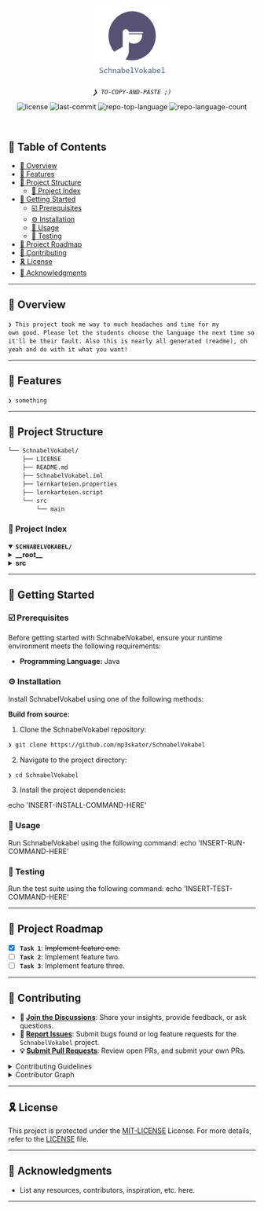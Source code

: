 <p align="center">
    <img src="https://github.com/mp3skater/SchnabelVokabel/blob/5da56497b39d6c66102fb257d4abf550f60ea91d/src/main/java/net/mp3skater/schnabelvokabel/view/icons/logo.png" align="center" width="30%">
</p>
<p align="center">
	<em><code>❯ TO-COPY-AND-PASTE ;)</code></em>
</p>
<p align="center">
	<img src="https://img.shields.io/github/license/mp3skater/SchnabelVokabel?style=default&logo=opensourceinitiative&logoColor=white&color=0080ff" alt="license">
	<img src="https://img.shields.io/github/last-commit/mp3skater/SchnabelVokabel?style=default&logo=git&logoColor=white&color=0080ff" alt="last-commit">
	<img src="https://img.shields.io/github/languages/top/mp3skater/SchnabelVokabel?style=default&color=0080ff" alt="repo-top-language">
	<img src="https://img.shields.io/github/languages/count/mp3skater/SchnabelVokabel?style=default&color=0080ff" alt="repo-language-count">
</p>
<p align="center"><!-- default option, no dependency badges. -->
</p>
<p align="center">
	<!-- default option, no dependency badges. -->
</p>
<br>

## 🔗 Table of Contents

- [📍 Overview](#-overview)
- [👾 Features](#-features)
- [📁 Project Structure](#-project-structure)
  - [📂 Project Index](#-project-index)
- [🚀 Getting Started](#-getting-started)
  - [☑️ Prerequisites](#-prerequisites)
  - [⚙️ Installation](#-installation)
  - [🤖 Usage](#🤖-usage)
  - [🧪 Testing](#🧪-testing)
- [📌 Project Roadmap](#-project-roadmap)
- [🔰 Contributing](#-contributing)
- [🎗 License](#-license)
- [🙌 Acknowledgments](#-acknowledgments)

---

## 📍 Overview

<code>❯ This project took me way to much headaches and time for my own good. Please let the students choose the language the next time so it'll be their fault. Also this is nearly all generated (readme), oh yeah and do with it what you want!</code>

---

## 👾 Features

<code>❯ something</code>

---

## 📁 Project Structure

```sh
└── SchnabelVokabel/
    ├── LICENSE
    ├── README.md
    ├── SchnabelVokabel.iml
    ├── lernkarteien.properties
    ├── lernkarteien.script
    └── src
        └── main
```


### 📂 Project Index
<details open>
	<summary><b><code>SCHNABELVOKABEL/</code></b></summary>
	<details> <!-- __root__ Submodule -->
		<summary><b>__root__</b></summary>
		<blockquote>
			<table>
			<tr>
				<td><b><a href='https://github.com/mp3skater/SchnabelVokabel/blob/master/lernkarteien.script'>lernkarteien.script</a></b></td>
				<td><code>❯ REPLACE-ME</code></td>
			</tr>
			</table>
		</blockquote>
	</details>
	<details> <!-- src Submodule -->
		<summary><b>src</b></summary>
		<blockquote>
			<details>
				<summary><b>main</b></summary>
				<blockquote>
					<details>
						<summary><b>java</b></summary>
						<blockquote>
							<details>
								<summary><b>net</b></summary>
								<blockquote>
									<details>
										<summary><b>mp3skater</b></summary>
										<blockquote>
											<details>
												<summary><b>schnabelvokabel</b></summary>
												<blockquote>
													<table>
													<tr>
														<td><b><a href='https://github.com/mp3skater/SchnabelVokabel/blob/master/src/main/java/net/mp3skater/schnabelvokabel/Main.java'>Main.java</a></b></td>
														<td><code>❯ REPLACE-ME</code></td>
													</tr>
													</table>
													<details>
														<summary><b>model</b></summary>
														<blockquote>
															<table>
															<tr>
																<td><b><a href='https://github.com/mp3skater/SchnabelVokabel/blob/master/src/main/java/net/mp3skater/schnabelvokabel/model/AppState.java'>AppState.java</a></b></td>
																<td><code>❯ REPLACE-ME</code></td>
															</tr>
															</table>
															<details>
																<summary><b>RohdateienJava</b></summary>
																<blockquote>
																	<details>
																		<summary><b>RohdateienJava</b></summary>
																		<blockquote>
																			<details>
																				<summary><b>Rohdateien</b></summary>
																				<blockquote>
																					<details>
																						<summary><b>src</b></summary>
																						<blockquote>
																							<details>
																								<summary><b>net</b></summary>
																								<blockquote>
																									<details>
																										<summary><b>tfobz</b></summary>
																										<blockquote>
																											<details>
																												<summary><b>vokabeltrainer</b></summary>
																												<blockquote>
																													<details>
																														<summary><b>model</b></summary>
																														<blockquote>
																															<table>
																															<tr>
																																<td><b><a href='https://github.com/mp3skater/SchnabelVokabel/blob/master/src/main/java/net/mp3skater/schnabelvokabel/model/RohdateienJava/RohdateienJava/Rohdateien/src/net/tfobz/vokabeltrainer/model/VokabeltrainerDB.java'>VokabeltrainerDB.java</a></b></td>
																																<td><code>❯ REPLACE-ME</code></td>
																															</tr>
																															<tr>
																																<td><b><a href='https://github.com/mp3skater/SchnabelVokabel/blob/master/src/main/java/net/mp3skater/schnabelvokabel/model/RohdateienJava/RohdateienJava/Rohdateien/src/net/tfobz/vokabeltrainer/model/Fach.java'>Fach.java</a></b></td>
																																<td><code>❯ REPLACE-ME</code></td>
																															</tr>
																															<tr>
																																<td><b><a href='https://github.com/mp3skater/SchnabelVokabel/blob/master/src/main/java/net/mp3skater/schnabelvokabel/model/RohdateienJava/RohdateienJava/Rohdateien/src/net/tfobz/vokabeltrainer/model/Lernkartei.java'>Lernkartei.java</a></b></td>
																																<td><code>❯ REPLACE-ME</code></td>
																															</tr>
																															<tr>
																																<td><b><a href='https://github.com/mp3skater/SchnabelVokabel/blob/master/src/main/java/net/mp3skater/schnabelvokabel/model/RohdateienJava/RohdateienJava/Rohdateien/src/net/tfobz/vokabeltrainer/model/Karte.java'>Karte.java</a></b></td>
																																<td><code>❯ REPLACE-ME</code></td>
																															</tr>
																															<tr>
																																<td><b><a href='https://github.com/mp3skater/SchnabelVokabel/blob/master/src/main/java/net/mp3skater/schnabelvokabel/model/RohdateienJava/RohdateienJava/Rohdateien/src/net/tfobz/vokabeltrainer/model/TestHsqlDB.java'>TestHsqlDB.java</a></b></td>
																																<td><code>❯ REPLACE-ME</code></td>
																															</tr>
																															</table>
																														</blockquote>
																													</details>
																												</blockquote>
																											</details>
																										</blockquote>
																									</details>
																								</blockquote>
																							</details>
																						</blockquote>
																					</details>
																				</blockquote>
																			</details>
																		</blockquote>
																	</details>
																</blockquote>
															</details>
														</blockquote>
													</details>
													<details>
														<summary><b>view</b></summary>
														<blockquote>
															<details>
																<summary><b>elements</b></summary>
																<blockquote>
																	<table>
																	<tr>
																		<td><b><a href='https://github.com/mp3skater/SchnabelVokabel/blob/master/src/main/java/net/mp3skater/schnabelvokabel/view/elements/BaseFont.java'>BaseFont.java</a></b></td>
																		<td><code>❯ REPLACE-ME</code></td>
																	</tr>
																	<tr>
																		<td><b><a href='https://github.com/mp3skater/SchnabelVokabel/blob/master/src/main/java/net/mp3skater/schnabelvokabel/view/elements/FachShow.java'>FachShow.java</a></b></td>
																		<td><code>❯ REPLACE-ME</code></td>
																	</tr>
																	<tr>
																		<td><b><a href='https://github.com/mp3skater/SchnabelVokabel/blob/master/src/main/java/net/mp3skater/schnabelvokabel/view/elements/DisabledBaseButton.java'>DisabledBaseButton.java</a></b></td>
																		<td><code>❯ REPLACE-ME</code></td>
																	</tr>
																	<tr>
																		<td><b><a href='https://github.com/mp3skater/SchnabelVokabel/blob/master/src/main/java/net/mp3skater/schnabelvokabel/view/elements/DictionaryButton.java'>DictionaryButton.java</a></b></td>
																		<td><code>❯ REPLACE-ME</code></td>
																	</tr>
																	<tr>
																		<td><b><a href='https://github.com/mp3skater/SchnabelVokabel/blob/master/src/main/java/net/mp3skater/schnabelvokabel/view/elements/UpdateButton.java'>UpdateButton.java</a></b></td>
																		<td><code>❯ REPLACE-ME</code></td>
																	</tr>
																	<tr>
																		<td><b><a href='https://github.com/mp3skater/SchnabelVokabel/blob/master/src/main/java/net/mp3skater/schnabelvokabel/view/elements/BaseCheckBox.java'>BaseCheckBox.java</a></b></td>
																		<td><code>❯ REPLACE-ME</code></td>
																	</tr>
																	<tr>
																		<td><b><a href='https://github.com/mp3skater/SchnabelVokabel/blob/master/src/main/java/net/mp3skater/schnabelvokabel/view/elements/BaseButtonHover.java'>BaseButtonHover.java</a></b></td>
																		<td><code>❯ REPLACE-ME</code></td>
																	</tr>
																	<tr>
																		<td><b><a href='https://github.com/mp3skater/SchnabelVokabel/blob/master/src/main/java/net/mp3skater/schnabelvokabel/view/elements/DeleteDictionaryButton.java'>DeleteDictionaryButton.java</a></b></td>
																		<td><code>❯ REPLACE-ME</code></td>
																	</tr>
																	<tr>
																		<td><b><a href='https://github.com/mp3skater/SchnabelVokabel/blob/master/src/main/java/net/mp3skater/schnabelvokabel/view/elements/Colors.java'>Colors.java</a></b></td>
																		<td><code>❯ REPLACE-ME</code></td>
																	</tr>
																	<tr>
																		<td><b><a href='https://github.com/mp3skater/SchnabelVokabel/blob/master/src/main/java/net/mp3skater/schnabelvokabel/view/elements/BaseButton.java'>BaseButton.java</a></b></td>
																		<td><code>❯ REPLACE-ME</code></td>
																	</tr>
																	<tr>
																		<td><b><a href='https://github.com/mp3skater/SchnabelVokabel/blob/master/src/main/java/net/mp3skater/schnabelvokabel/view/elements/BackButton.java'>BackButton.java</a></b></td>
																		<td><code>❯ REPLACE-ME</code></td>
																	</tr>
																	<tr>
																		<td><b><a href='https://github.com/mp3skater/SchnabelVokabel/blob/master/src/main/java/net/mp3skater/schnabelvokabel/view/elements/FaecherButton.java'>FaecherButton.java</a></b></td>
																		<td><code>❯ REPLACE-ME</code></td>
																	</tr>
																	</table>
																</blockquote>
															</details>
															<details>
																<summary><b>panels</b></summary>
																<blockquote>
																	<table>
																	<tr>
																		<td><b><a href='https://github.com/mp3skater/SchnabelVokabel/blob/master/src/main/java/net/mp3skater/schnabelvokabel/view/panels/DeleteKarteiPanel.java'>DeleteKarteiPanel.java</a></b></td>
																		<td><code>❯ REPLACE-ME</code></td>
																	</tr>
																	<tr>
																		<td><b><a href='https://github.com/mp3skater/SchnabelVokabel/blob/master/src/main/java/net/mp3skater/schnabelvokabel/view/panels/ImportPanel.java'>ImportPanel.java</a></b></td>
																		<td><code>❯ REPLACE-ME</code></td>
																	</tr>
																	<tr>
																		<td><b><a href='https://github.com/mp3skater/SchnabelVokabel/blob/master/src/main/java/net/mp3skater/schnabelvokabel/view/panels/SettingsPanel.java'>SettingsPanel.java</a></b></td>
																		<td><code>❯ REPLACE-ME</code></td>
																	</tr>
																	<tr>
																		<td><b><a href='https://github.com/mp3skater/SchnabelVokabel/blob/master/src/main/java/net/mp3skater/schnabelvokabel/view/panels/EditPanel.java'>EditPanel.java</a></b></td>
																		<td><code>❯ REPLACE-ME</code></td>
																	</tr>
																	<tr>
																		<td><b><a href='https://github.com/mp3skater/SchnabelVokabel/blob/master/src/main/java/net/mp3skater/schnabelvokabel/view/panels/Updatable.java'>Updatable.java</a></b></td>
																		<td><code>❯ REPLACE-ME</code></td>
																	</tr>
																	<tr>
																		<td><b><a href='https://github.com/mp3skater/SchnabelVokabel/blob/master/src/main/java/net/mp3skater/schnabelvokabel/view/panels/NavigationController.java'>NavigationController.java</a></b></td>
																		<td><code>❯ REPLACE-ME</code></td>
																	</tr>
																	<tr>
																		<td><b><a href='https://github.com/mp3skater/SchnabelVokabel/blob/master/src/main/java/net/mp3skater/schnabelvokabel/view/panels/LoadPanel.java'>LoadPanel.java</a></b></td>
																		<td><code>❯ REPLACE-ME</code></td>
																	</tr>
																	<tr>
																		<td><b><a href='https://github.com/mp3skater/SchnabelVokabel/blob/master/src/main/java/net/mp3skater/schnabelvokabel/view/panels/FaecherPanel.java'>FaecherPanel.java</a></b></td>
																		<td><code>❯ REPLACE-ME</code></td>
																	</tr>
																	<tr>
																		<td><b><a href='https://github.com/mp3skater/SchnabelVokabel/blob/master/src/main/java/net/mp3skater/schnabelvokabel/view/panels/BasePanel.java'>BasePanel.java</a></b></td>
																		<td><code>❯ REPLACE-ME</code></td>
																	</tr>
																	<tr>
																		<td><b><a href='https://github.com/mp3skater/SchnabelVokabel/blob/master/src/main/java/net/mp3skater/schnabelvokabel/view/panels/TrainingModePanel.java'>TrainingModePanel.java</a></b></td>
																		<td><code>❯ REPLACE-ME</code></td>
																	</tr>
																	<tr>
																		<td><b><a href='https://github.com/mp3skater/SchnabelVokabel/blob/master/src/main/java/net/mp3skater/schnabelvokabel/view/panels/ExportScreenPanel.java'>ExportScreenPanel.java</a></b></td>
																		<td><code>❯ REPLACE-ME</code></td>
																	</tr>
																	<tr>
																		<td><b><a href='https://github.com/mp3skater/SchnabelVokabel/blob/master/src/main/java/net/mp3skater/schnabelvokabel/view/panels/NewKarteiPanel.java'>NewKarteiPanel.java</a></b></td>
																		<td><code>❯ REPLACE-ME</code></td>
																	</tr>
																	<tr>
																		<td><b><a href='https://github.com/mp3skater/SchnabelVokabel/blob/master/src/main/java/net/mp3skater/schnabelvokabel/view/panels/TrainMenuPanel.java'>TrainMenuPanel.java</a></b></td>
																		<td><code>❯ REPLACE-ME</code></td>
																	</tr>
																	<tr>
																		<td><b><a href='https://github.com/mp3skater/SchnabelVokabel/blob/master/src/main/java/net/mp3skater/schnabelvokabel/view/panels/MainMenuPanel.java'>MainMenuPanel.java</a></b></td>
																		<td><code>❯ REPLACE-ME</code></td>
																	</tr>
																	</table>
																	<details>
																		<summary><b>excluded</b></summary>
																		<blockquote>
																			<table>
																			<tr>
																				<td><b><a href='https://github.com/mp3skater/SchnabelVokabel/blob/master/src/main/java/net/mp3skater/schnabelvokabel/view/panels/excluded/ChooseDictionaryPanel.java'>ChooseDictionaryPanel.java</a></b></td>
																				<td><code>❯ REPLACE-ME</code></td>
																			</tr>
																			<tr>
																				<td><b><a href='https://github.com/mp3skater/SchnabelVokabel/blob/master/src/main/java/net/mp3skater/schnabelvokabel/view/panels/excluded/NewDictionaryPanel.java'>NewDictionaryPanel.java</a></b></td>
																				<td><code>❯ REPLACE-ME</code></td>
																			</tr>
																			<tr>
																				<td><b><a href='https://github.com/mp3skater/SchnabelVokabel/blob/master/src/main/java/net/mp3skater/schnabelvokabel/view/panels/excluded/WordManagementPanel.java'>WordManagementPanel.java</a></b></td>
																				<td><code>❯ REPLACE-ME</code></td>
																			</tr>
																			</table>
																		</blockquote>
																	</details>
																</blockquote>
															</details>
														</blockquote>
													</details>
												</blockquote>
											</details>
										</blockquote>
									</details>
								</blockquote>
							</details>
						</blockquote>
					</details>
				</blockquote>
			</details>
		</blockquote>
	</details>
</details>

---
## 🚀 Getting Started

### ☑️ Prerequisites

Before getting started with SchnabelVokabel, ensure your runtime environment meets the following requirements:

- **Programming Language:** Java


### ⚙️ Installation

Install SchnabelVokabel using one of the following methods:

**Build from source:**

1. Clone the SchnabelVokabel repository:
```sh
❯ git clone https://github.com/mp3skater/SchnabelVokabel
```

2. Navigate to the project directory:
```sh
❯ cd SchnabelVokabel
```

3. Install the project dependencies:

echo 'INSERT-INSTALL-COMMAND-HERE'



### 🤖 Usage
Run SchnabelVokabel using the following command:
echo 'INSERT-RUN-COMMAND-HERE'

### 🧪 Testing
Run the test suite using the following command:
echo 'INSERT-TEST-COMMAND-HERE'

---
## 📌 Project Roadmap

- [X] **`Task 1`**: <strike>Implement feature one.</strike>
- [ ] **`Task 2`**: Implement feature two.
- [ ] **`Task 3`**: Implement feature three.

---

## 🔰 Contributing

- **💬 [Join the Discussions](https://github.com/mp3skater/SchnabelVokabel/discussions)**: Share your insights, provide feedback, or ask questions.
- **🐛 [Report Issues](https://github.com/mp3skater/SchnabelVokabel/issues)**: Submit bugs found or log feature requests for the `SchnabelVokabel` project.
- **💡 [Submit Pull Requests](https://github.com/mp3skater/SchnabelVokabel/blob/main/CONTRIBUTING.md)**: Review open PRs, and submit your own PRs.

<details closed>
<summary>Contributing Guidelines</summary>

1. **Fork the Repository**: Start by forking the project repository to your github account.
2. **Clone Locally**: Clone the forked repository to your local machine using a git client.
   ```sh
   git clone https://github.com/mp3skater/SchnabelVokabel
   ```
3. **Create a New Branch**: Always work on a new branch, giving it a descriptive name.
   ```sh
   git checkout -b new-feature-x
   ```
4. **Make Your Changes**: Develop and test your changes locally.
5. **Commit Your Changes**: Commit with a clear message describing your updates.
   ```sh
   git commit -m 'Implemented new feature x.'
   ```
6. **Push to github**: Push the changes to your forked repository.
   ```sh
   git push origin new-feature-x
   ```
7. **Submit a Pull Request**: Create a PR against the original project repository. Clearly describe the changes and their motivations.
8. **Review**: Once your PR is reviewed and approved, it will be merged into the main branch. Congratulations on your contribution!
</details>

<details closed>
<summary>Contributor Graph</summary>
<br>
<p align="left">
   <a href="https://github.com{/mp3skater/SchnabelVokabel/}graphs/contributors">
      <img src="https://contrib.rocks/image?repo=mp3skater/SchnabelVokabel">
   </a>
</p>
</details>

---

## 🎗 License

This project is protected under the [MIT-LICENSE](https://github.com/mp3skater/SchnabelVokabel/blob/master/LICENSE) License. For more details, refer to the [LICENSE](https://github.com/mp3skater/SchnabelVokabel/blob/master/LICENSE) file.

---

## 🙌 Acknowledgments

- List any resources, contributors, inspiration, etc. here.

---
